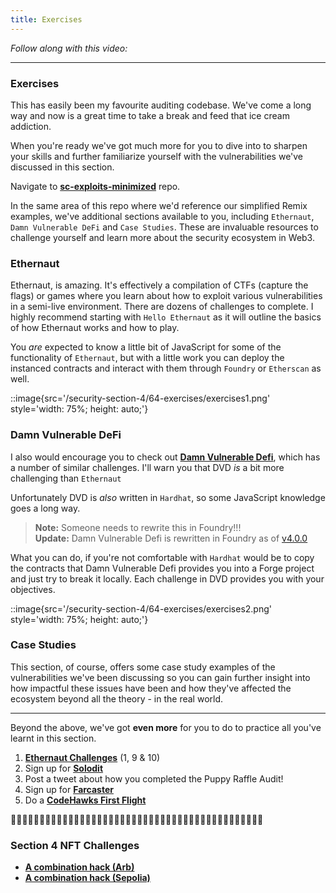 ```yaml
---
title: Exercises
---
```


_Follow along with this video:_

---

### Exercises

This has easily been my favourite auditing codebase. We've come a long way and now is a great time to take a break and feed that ice cream addiction.

When you're ready we've got much more for you to dive into to sharpen your skills and further familiarize yourself with the vulnerabilities we've discussed in this section.

Navigate to [**sc-exploits-minimized**](https://github.com/Cyfrin/sc-exploits-minimized) repo.

In the same area of this repo where we'd reference our simplified Remix examples, we've additional sections available to you, including `Ethernaut`, `Damn Vulnerable DeFi` and `Case Studies`. These are invaluable resources to challenge yourself and learn more about the security ecosystem in Web3.

### Ethernaut

Ethernaut, is amazing. It's effectively a compilation of CTFs (capture the flags) or games where you learn about how to exploit various vulnerabilities in a semi-live environment. There are dozens of challenges to complete. I highly recommend starting with `Hello Ethernaut` as it will outline the basics of how Ethernaut works and how to play.

You _are_ expected to know a little bit of JavaScript for some of the functionality of `Ethernaut`, but with a little work you can deploy the instanced contracts and interact with them through `Foundry` or `Etherscan` as well.

::image{src='/security-section-4/64-exercises/exercises1.png' style='width: 75%; height: auto;'}

### Damn Vulnerable DeFi

I also would encourage you to check out [**Damn Vulnerable Defi**](https://www.damnvulnerabledefi.xyz/), which has a number of similar challenges. I'll warn you that DVD _is_ a bit more challenging than `Ethernaut`

Unfortunately DVD is _also_ written in `Hardhat`, so some JavaScript knowledge goes a long way.

> **Note:** Someone needs to rewrite this in Foundry!!!  
> **Update:** Damn Vulnerable Defi is rewritten in Foundry as of [v4.0.0](https://github.com/theredguild/damn-vulnerable-defi/tree/master)

What you can do, if you're not comfortable with `Hardhat` would be to copy the contracts that Damn Vulnerable Defi provides you into a Forge project and just try to break it locally. Each challenge in DVD provides you with your objectives.

::image{src='/security-section-4/64-exercises/exercises2.png' style='width: 75%; height: auto;'}

### Case Studies

This section, of course, offers some case study examples of the vulnerabilities we've been discussing so you can gain further insight into how impactful these issues have been and how they've affected the ecosystem beyond all the theory - in the real world.

---

Beyond the above, we've got **even more** for you to do to practice all you've learnt in this section.

1. [**Ethernaut Challenges**](https://ethernaut.openzeppelin.com/) (1, 9 & 10)
2. Sign up for [**Solodit**](https://solodit.xyz/)
3. Post a tweet about how you completed the Puppy Raffle Audit!
4. Sign up for [**Farcaster**](https://www.farcaster.xyz/)
5. Do a [**CodeHawks First Flight**](https://www.codehawks.com/first-flights)

🧑‍🚀🧑‍🚀🧑‍🚀🧑‍🚀🧑‍🚀🧑‍🚀🧑‍🚀🧑‍🚀🧑‍🚀🧑‍🚀🧑‍🚀🧑‍🚀🧑‍🚀🧑‍🚀🧑‍🚀🧑‍🚀🧑‍🚀🧑‍🚀🧑‍🚀🧑‍🚀🧑‍🚀🧑‍🚀

### Section 4 NFT Challenges

- [**A combination hack (Arb)**](https://arbiscan.io/address/0xef72ba6575b86beaa9b9e4a78bca4a58f3cce276)
- [**A combination hack (Sepolia)**](https://sepolia.etherscan.io/address/0xf988ebf9d801f4d3595592490d7ff029e438deca)
